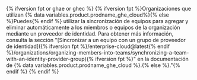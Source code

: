 {% ifversion fpt or ghae or ghec %}
{% ifversion fpt %}Organizaciones que utilizan {% data variables.product.prodname_ghe_cloud%}{% else %}Puedes{% endif %} utilizar la sincronización de equipos para agregar y eliminar automáticamente a los miembros o equipos de la organización mediante un proveedor de identidad. Para obtener más información, consulta la sección "[Sincronizar a un equipo con un grupo de proveedor de identidad]({% ifversion fpt %}/enterprise-cloud@latest{% endif %}/organizations/organizing-members-into-teams/synchronizing-a-team-with-an-identity-provider-group){% ifversion fpt %}" en la documentación de {% data variables.product.prodname_ghe_cloud %}.{% else %}."{% endif %}
{% endif %}
